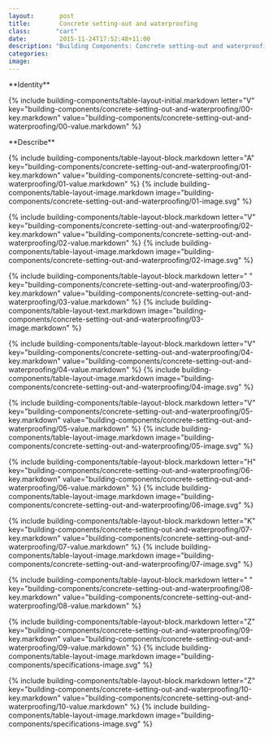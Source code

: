 ```yaml
---
layout:       post
title:        Concrete setting-out and waterproofing
class:       "cart"
date:         2015-11-24T17:52:48+11:00
description: "Building Components: Concrete setting-out and waterproofing"
categories:      
image:        
---
```


<div class="building-components">

<dl>

<div markdown="1" class="building-components-title">
<span class="transform-to-uppercase">**Identity**</span>
</div>

{% include building-components/table-layout-initial.markdown letter="V" key="building-components/concrete-setting-out-and-waterproofing/00-key.markdown" value="building-components/concrete-setting-out-and-waterproofing/00-value.markdown" %}

<div markdown="1" class="building-components-title">
<span class="transform-to-uppercase">**Describe**</span>
</div>

{% include building-components/table-layout-block.markdown letter="A" key="building-components/concrete-setting-out-and-waterproofing/01-key.markdown" value="building-components/concrete-setting-out-and-waterproofing/01-value.markdown" %}
{% include building-components/table-layout-image.markdown image="building-components/concrete-setting-out-and-waterproofing/01-image.svg" %}

{% include building-components/table-layout-block.markdown letter="V" key="building-components/concrete-setting-out-and-waterproofing/02-key.markdown" value="building-components/concrete-setting-out-and-waterproofing/02-value.markdown"  %}
{% include building-components/table-layout-image.markdown image="building-components/concrete-setting-out-and-waterproofing/02-image.svg" %}

{% include building-components/table-layout-block.markdown letter=" " key="building-components/concrete-setting-out-and-waterproofing/03-key.markdown" value="building-components/concrete-setting-out-and-waterproofing/03-value.markdown"  %}
{% include building-components/table-layout-text.markdown image="building-components/concrete-setting-out-and-waterproofing/03-image.markdown" %}

{% include building-components/table-layout-block.markdown letter="V" key="building-components/concrete-setting-out-and-waterproofing/04-key.markdown" value="building-components/concrete-setting-out-and-waterproofing/04-value.markdown"  %}
{% include building-components/table-layout-image.markdown image="building-components/concrete-setting-out-and-waterproofing/04-image.svg" %}

{% include building-components/table-layout-block.markdown letter="V" key="building-components/concrete-setting-out-and-waterproofing/05-key.markdown" value="building-components/concrete-setting-out-and-waterproofing/05-value.markdown"  %}
{% include building-components/table-layout-image.markdown image="building-components/concrete-setting-out-and-waterproofing/05-image.svg" %}

{% include building-components/table-layout-block.markdown letter="H" key="building-components/concrete-setting-out-and-waterproofing/06-key.markdown" value="building-components/concrete-setting-out-and-waterproofing/06-value.markdown"  %}
{% include building-components/table-layout-image.markdown image="building-components/concrete-setting-out-and-waterproofing/06-image.svg" %}

{% include building-components/table-layout-block.markdown letter="K" key="building-components/concrete-setting-out-and-waterproofing/07-key.markdown" value="building-components/concrete-setting-out-and-waterproofing/07-value.markdown"  %}
{% include building-components/table-layout-image.markdown image="building-components/concrete-setting-out-and-waterproofing/07-image.svg" %}

{% include building-components/table-layout-block.markdown letter=" " key="building-components/concrete-setting-out-and-waterproofing/08-key.markdown" value="building-components/concrete-setting-out-and-waterproofing/08-value.markdown"  %}


{% include building-components/table-layout-block.markdown letter="Z" key="building-components/concrete-setting-out-and-waterproofing/09-key.markdown" value="building-components/concrete-setting-out-and-waterproofing/09-value.markdown"  %}
{% include building-components/table-layout-image.markdown image="building-components/specifications-image.svg" %}


{% include building-components/table-layout-block.markdown letter="Z" key="building-components/concrete-setting-out-and-waterproofing/10-key.markdown" value="building-components/concrete-setting-out-and-waterproofing/10-value.markdown"  %}
{% include building-components/table-layout-image.markdown image="building-components/specifications-image.svg" %}

</dl>
</div>